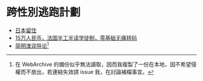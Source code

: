 # 跨性別逃跑計劃

- [日本留住](https://web.archive.org/web/20230401174600/https://twitter.com/Wo__o__oW/status/1634532553905541120)
- [15万人民币，法国半工半读学徒制，零基础无痛转码](https://web.archive.org/web/20230402092659/https://twitter.com/honeydewmelon2/status/1642319207411986434)
- [简明澳润导论](https://radical-war-cdf.notion.site/cac7b5c4329c4ef7bcec1d5da4ec6457)[^1]


[^1]: 在 WebArchive 的備份似乎無法讀取，因而我複製了一份在本地，因不希望侵權而不放出，若連結失效請 issue 我，在討論補檔事宜。
